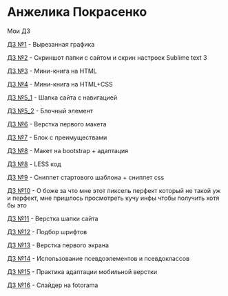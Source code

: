 # Анжелика Покрасенко
Мои ДЗ

[ДЗ №1](https://yadi.sk/d/kmMWkc9Z3Id8yQ) - Вырезанная графика

[ДЗ №2](https://github.com/angienitt/angienitt.github.io/tree/master/lesson_2) - Скриншот папки с сайтом и скрин настроек Sublime text 3

[ДЗ №3](https://codepen.io/angienitt/pen/vYBppYJ) - Мини-книга на HTML

[ДЗ №4](https://codepen.io/angienitt/pen/gOYoZNq) - Мини-книга на HTML+CSS

[ДЗ №5_1](https://codepen.io/angienitt/pen/BaBYJPG) - Шапка сайта с навигацией

[ДЗ №5_2](https://codepen.io/angienitt/pen/MWgQrda) - Блочный элемент

[ДЗ №6](https://yadi.sk/d/PhahQlwDXVvDPA) - Верстка первого макета

[ДЗ №7](https://angienitt.github.io/lesson_8/src/) - Блок с преимуществами

[ДЗ №8](https://angienitt.github.io/lesson_9/src/) - Макет на bootstrap + адаптация

[ДЗ №8](https://github.com/angienitt/angienitt.github.io/blob/master/main.less) - LESS код

[ДЗ №9](https://github.com/angienitt/angienitt.github.io/tree/master/lesson_11) - Сниппет стартового шаблона + сниппет css

[ДЗ №10](https://angienitt.github.io/pixperfect/src/) - О боже за что мне этот пиксель перфект который не такой уж и перфект, мне пришлось просмотреть кучу инфы чтобы получить хотя бы это

[ДЗ №11](https://angienitt.github.io/project/src/) - Верстка шапки сайта

[ДЗ №12](https://angienitt.github.io/lesson_14/src/) - Подбор шрифтов

[ДЗ №13](https://angienitt.github.io/my_site/src/) - Верстка первого экрана

[ДЗ №14](https://angienitt.github.io/hover/index.html) - Использование псевдоэлементов и псевдоклассов

[ДЗ №15](https://angienitt.github.io/mobile/src/index.html) - Практика адаптации мобильной верстки

[ДЗ №16](https://angienitt.github.io/slider/src/) - Слайдер на fotorama
